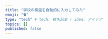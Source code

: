 ```yaml
---
title: "学校の検温を自動的に入力してみた"
emoji: "🐈"
type: "tech" # tech: 技術記事 / idea: アイデア
topics: []
published: false
---
```

